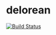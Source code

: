 # delorean

[![Build Status](https://travis.oncue.verizon.net/iptv/delorean.svg?token=Lp2ZVD96vfT8T599xRfV&branch=master)](https://travis.oncue.verizon.net/iptv/delorean)

